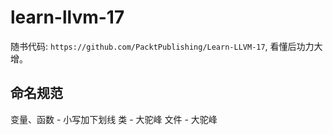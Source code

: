 # learn-llvm-17

随书代码: `https://github.com/PacktPublishing/Learn-LLVM-17`, 看懂后功力大增。

## 命名规范
变量、函数 - 小写加下划线
类 - 大驼峰
文件 - 大驼峰